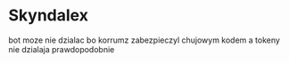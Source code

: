 # Skyndalex
bot moze nie dzialac bo korrumz zabezpieczyl chujowym kodem a tokeny nie dzialaja prawdopodobnie

